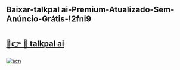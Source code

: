 
## Baixar-talkpal ai-Premium-Atualizado-Sem-Anúncio-Grátis-!2fni9

# <h2><a href="https://andorid.site?title=talkpal_ai&ref=27">🔗👉 🔴 talkpal ai</a></h2>

[![acn](https://github.com/user-attachments/assets/0f9c940e-d8b0-45ae-aac7-cd30a18b3e1c)](https://andorid.site?title=talkpal_ai&ref=27)


